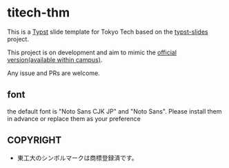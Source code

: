 # titech-thm

This is a [Typst](https://github.com/typst/typst) slide template for Tokyo Tech based on the [typst-slides](https://github.com/andreasKroepelin/typst-slides) project. 

This project is on development and aim to mimic the [official version(available within campus)](https://www.titech.ac.jp/public-relations/staff/logo/cards).

Any issue and PRs are welcome.

## font
the default font is "Noto Sans CJK JP" and "Noto Sans". Please install them in advance or replace them as your preference

## COPYRIGHT
- 東工大のシンボルマークは商標登録済です。